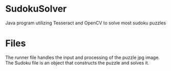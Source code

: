 # SudokuSolver
Java program utilizing Tesseract and OpenCV to solve most sudoku puzzles
# Files
The runner file handles the input and processing of the puzzle jpg image.
The Sudoku file is an object that constructs the puzzle and solves it.
